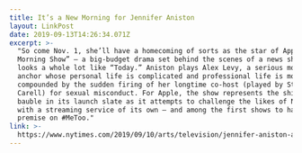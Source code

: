 ```yaml
---
title: It’s a New Morning for Jennifer Aniston
layout: LinkPost
date: 2019-09-13T14:26:34.071Z
excerpt: >-
  "So come Nov. 1, she’ll have a homecoming of sorts as the star of Apple’s “The
  Morning Show” — a big-budget drama set behind the scenes of a news show that
  looks a whole lot like “Today.” Aniston plays Alex Levy, a serious morning
  anchor whose personal life is complicated and professional life is more so,
  compounded by the sudden firing of her longtime co-host (played by Steve
  Carell) for sexual misconduct. For Apple, the show represents the shiniest
  bauble in its launch slate as it attempts to challenge the likes of Netflix
  with a streaming service of its own — and among the first shows to hang its
  premise on #MeToo."
link: >-
  https://www.nytimes.com/2019/09/10/arts/television/jennifer-aniston-apple-morning-show.html
---
```


